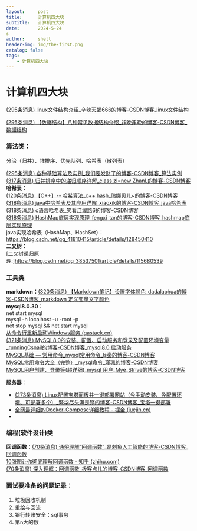 ```yaml
---
layout:     post
title:      计算机四大块
subtitle:   计算机四大块
date:       2024-5-24
s
author:     shell
header-img: img/the-first.png
catalog: false
tags:
    - 计算机四大块
---
```


# 计算机四大块
[(295条消息) linux文件结构介绍_辛辣天蝎666的博客-CSDN博客_linux文件结构](https://blog.csdn.net/weixin_71429850/article/details/125591543)

[(295条消息) 【数据结构】八种常见数据结构介绍_非晚非晚的博客-CSDN博客_数据结构](https://blog.csdn.net/QLeelq/article/details/113694455)


### 算法类：
分治（归并）、堆排序、优先队列、哈希表（散列表）

[(295条消息) 各种基础算法及实例_我们要发财了的博客-CSDN博客_算法实例](https://blog.csdn.net/Tusk_Act4/article/details/112283221)\
[(317条消息) 归并排序中的递归顺序详解_class zl=new ZhanL的博客-CSDN博客](https://blog.csdn.net/weixin_44623752/article/details/112390141)\
**哈希表：**\
[(120条消息) 【C++】-- 哈希算法_c++ hash_玲娜贝儿~的博客-CSDN博客](https://blog.csdn.net/gx714433461/article/details/126845734)\
[(318条消息) java中哈希表及其应用详解_xiaoxik的博客-CSDN博客_java哈希表](https://blog.csdn.net/xiaoxik/article/details/74926090)\
[(318条消息) c语言哈希表_笑看江湖路6的博客-CSDN博客](https://blog.csdn.net/qq_34888036/article/details/80880487)\
[(318条消息) HashMap底层实现原理_fengxi_tan的博客-CSDN博客_hashmap底层实现原理](https://blog.csdn.net/fengxi_tan/article/details/106629280)\
java实现哈希表（HashMap、HashSet）：https://blog.csdn.net/qq_41810415/article/details/128450410 \
**二叉树：**\
[二叉树递归原理:]https://blog.csdn.net/qq_38537501/article/details/115680539
### 工具类
**markdown：**[(320条消息) 【Markdown笔记】设置字体颜色_dadalaohua的博客-CSDN博客_markdown 定义变量文字颜色](https://blog.csdn.net/u012028275/article/details/115445362)\
**mysql8.0.30：**\
net start mysql\
mysql -h localhost -u -root -p\
net stop mysql && net start mysql\
[从命令行重新启动Windows服务 (qastack.cn)](https://qastack.cn/superuser/301765/restart-a-windows-service-from-the-command-line)\
[(321条消息) MySQL8.0的安装、配置、启动服务和登录及配置环境变量_runningCsnail的博客-CSDN博客_mysql8.0 启动服务](https://blog.csdn.net/weixin_41955953/article/details/81272849)\
[MySQL基础 — 常用命令_mysql常用命令_ls秦的博客-CSDN博客](https://blog.csdn.net/qq_38328378/article/details/80858073)\
[MySQL常用命令大全（完整）_mysql命令_瑾珮的博客-CSDN博客](https://blog.csdn.net/weixin_44870139/article/details/105555238)\
[MySQL用户创建、登录等(超详细)_mysql 用户_Mye_Strive的博客-CSDN博客](https://blog.csdn.net/qq_49175846/article/details/116356268)


**服务器**：
- [(273条消息) Linux配置宝塔面板并一键部署网站（免手动安装、免配置环境、可部署多个）_繁华尽头满是殇的博客-CSDN博客_宝塔一键部署](https://blog.csdn.net/qq_48922459/article/details/121842546)
- [全网最详细的Docker-Compose详细教程 - 掘金 (juejin.cn)](https://juejin.cn/post/7042663735156015140)
-



### 编程(软件设计)类
**回调函数：**[(70条消息) 通俗理解“回调函数”_昂刺鱼人工智能的博客-CSDN博客_回调函数](https://blog.csdn.net/angciyu/article/details/80794273)\
[10张图让你彻底理解回调函数 - 知乎 (zhihu.com)](https://zhuanlan.zhihu.com/p/326902537)\
[(70条消息) 深入理解：回调函数_极客点儿的博客-CSDN博客_回调函数](https://blog.csdn.net/yilovexing/article/details/93192484)





### 面试要准备的问题记录：
1. 垃圾回收机制
2. 重绘与回流
3. 银行转账安全：sql事务
4. 第n大的数


